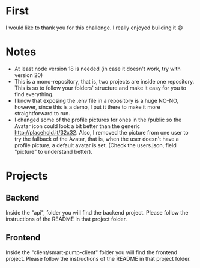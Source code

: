 # First

I would like to thank you for this challenge. I really enjoyed building it 😄

# Notes

- At least node version 18 is needed (in case it doesn't work, try with version 20)
- This is a mono-repository, that is, two projects are inside one repository. This is so to follow your folders' structure and make it easy for you to find everything.
- I know that exposing the .env file in a repository is a huge NO-NO, however, since this is a demo, I put it there to make it more straightforward to run.
- I changed some of the profile pictures for ones in the /public so the Avatar icon could look a bit better than the generic http://placehold.it/32x32. Also, I removed the picture from one user to try the fallback of the Avatar, that is, when the user doesn't have a profile picture, a default avatar is set. (Check the users.json, field "picture" to understand better).

# Projects

## Backend

Inside the "api", folder you will find the backend project. Please follow the instructions of the README in that project folder.

## Frontend

Inside the "client/smart-pump-client" folder you will find the frontend project. Please follow the instructions of the README in that project folder.
